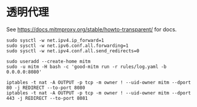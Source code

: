# 透明代理

See https://docs.mitmproxy.org/stable/howto-transparent/ for docs.

```shell
sudo sysctl -w net.ipv4.ip_forward=1
sudo sysctl -w net.ipv6.conf.all.forwarding=1
sudo sysctl -w net.ipv4.conf.all.send_redirects=0

sudo useradd --create-home mitm
sudo -u mitm -H bash -c 'good-mitm run -r rules/log.yaml -b 0.0.0.0:8080'

iptables -t nat -A OUTPUT -p tcp -m owner ! --uid-owner mitm --dport 80 -j REDIRECT --to-port 8080
iptables -t nat -A OUTPUT -p tcp -m owner ! --uid-owner mitm --dport 443 -j REDIRECT --to-port 8081
```
